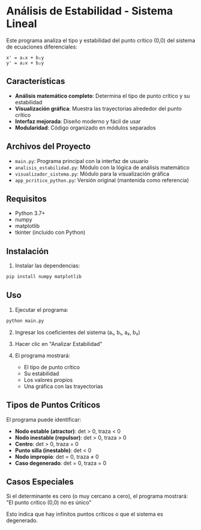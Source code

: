 # Análisis de Estabilidad - Sistema Lineal

Este programa analiza el tipo y estabilidad del punto crítico (0,0) del sistema de ecuaciones diferenciales:

```
x' = a₁x + b₁y
y' = a₂x + b₂y
```

## Características

- **Análisis matemático completo**: Determina el tipo de punto crítico y su estabilidad
- **Visualización gráfica**: Muestra las trayectorias alrededor del punto crítico
- **Interfaz mejorada**: Diseño moderno y fácil de usar
- **Modularidad**: Código organizado en módulos separados

## Archivos del Proyecto

- `main.py`: Programa principal con la interfaz de usuario
- `analisis_estabilidad.py`: Módulo con la lógica de análisis matemático
- `visualizador_sistema.py`: Módulo para la visualización gráfica
- `app_pcritico_python.py`: Versión original (mantenida como referencia)

## Requisitos

- Python 3.7+
- numpy
- matplotlib
- tkinter (incluido con Python)

## Instalación

1. Instalar las dependencias:
```bash
pip install numpy matplotlib
```

## Uso

1. Ejecutar el programa:
```bash
python main.py
```

2. Ingresar los coeficientes del sistema (a₁, b₁, a₂, b₂)

3. Hacer clic en "Analizar Estabilidad"

4. El programa mostrará:
   - El tipo de punto crítico
   - Su estabilidad
   - Los valores propios
   - Una gráfica con las trayectorias

## Tipos de Puntos Críticos

El programa puede identificar:

- **Nodo estable (atractor)**: det > 0, traza < 0
- **Nodo inestable (repulsor)**: det > 0, traza > 0
- **Centro**: det > 0, traza = 0
- **Punto silla (inestable)**: det < 0
- **Nodo impropio**: det = 0, traza ≠ 0
- **Caso degenerado**: det = 0, traza = 0

## Casos Especiales

Si el determinante es cero (o muy cercano a cero), el programa mostrará:
"El punto crítico (0,0) no es único"

Esto indica que hay infinitos puntos críticos o que el sistema es degenerado.
